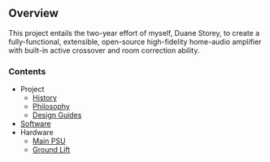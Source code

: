 ## Overview

This project entails the two-year effort of myself, Duane Storey, to create a fully-functional, extensible, open-source high-fidelity home-audio amplifier with built-in active crossover and room correction ability. 

### Contents

- Project
    - [History](history.md)
    - [Philosophy](philosphy.md)
    - [Design Guides](design-guides.md)
- [Software](software.md)
- Hardware
    - [Main PSU](psu.md)
    - [Ground Lift](lift.md)
